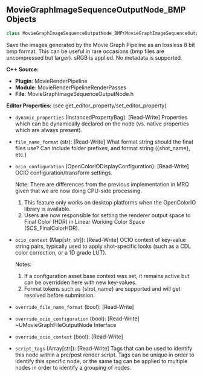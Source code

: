 ## MovieGraphImageSequenceOutputNode_BMP Objects

```python
class MovieGraphImageSequenceOutputNode_BMP(MovieGraphImageSequenceOutputNode)
```

Save the images generated by the Movie Graph Pipeline as an lossless 8 bit bmp format. This can
be useful in rare occasions (bmp files are uncompressed but larger). sRGB is applied.
No metadata is supported.

**C++ Source:**

- **Plugin**: MovieRenderPipeline
- **Module**: MovieRenderPipelineRenderPasses
- **File**: MovieGraphImageSequenceOutputNode.h

**Editor Properties:** (see get_editor_property/set_editor_property)

- ``dynamic_properties`` (InstancedPropertyBag):  [Read-Write] Properties which can be dynamically declared on the node (vs. native properties which are always present).
- ``file_name_format`` (str):  [Read-Write] What format string should the final files use? Can include folder prefixes, and format string ({shot_name}, etc.)
- ``ocio_configuration`` (OpenColorIODisplayConfiguration):  [Read-Write] OCIO configuration/transform settings.

  Note: There are differences from the previous implementation in MRQ given that we are now doing CPU-side processing.
  1) This feature only works on desktop platforms when the OpenColorIO library is available.
  2) Users are now responsible for setting the renderer output space to Final Color (HDR) in Linear Working Color Space (SCS_FinalColorHDR).
- ``ocio_context`` (Map[str, str]):  [Read-Write] OCIO context of key-value string pairs, typically used to apply shot-specific looks (such as a CDL color correction, or a 1D grade LUT).

  Notes:
  1) If a configuration asset base context was set, it remains active but can be overridden here with new key-values.
  2) Format tokens such as {shot_name} are supported and will get resolved before submission.
- ``override_file_name_format`` (bool):  [Read-Write]
- ``override_ocio_configuration`` (bool):  [Read-Write] ~UMovieGraphFileOutputNode Interface
- ``override_ocio_context`` (bool):  [Read-Write]
- ``script_tags`` (Array[str]):  [Read-Write] Tags that can be used to identify this node within a pre/post render script. Tags can be unique in order to identify this specific node,
  or the same tag can be applied to multiple nodes in order to identify a grouping of nodes.

<a id="unreal.MovieGraphImageSequenceOutputNode_JPG"></a>